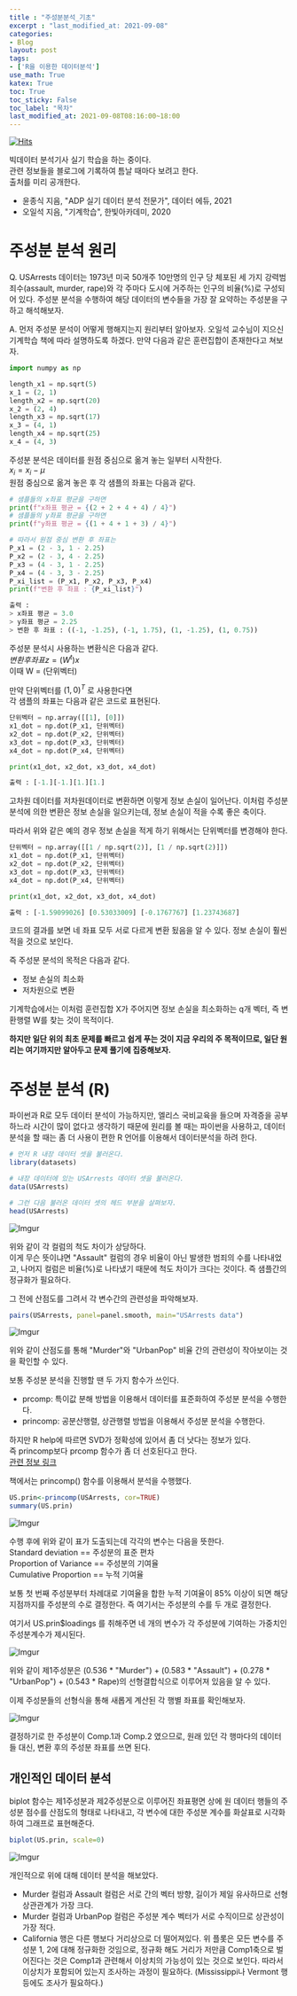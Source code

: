 ```yaml
---  
title : "주성분분석_기초"  
excerpt : "last_modified_at: 2021-09-08"  
categories:  
- Blog  
layout: post
tags:  
- ['R을 이용한 데이터분석']  
use_math: True  
katex: True  
toc: True  
toc_sticky: False    
toc_label: "목차"  
last_modified_at: 2021-09-08T08:16:00~18:00  
---  
```



[![Hits](https://hits.seeyoufarm.com/api/count/incr/badge.svg?url=https%3A%2F%2Frlagksqls17.github.io%2Fblog%2Fbasicpca%2F&count_bg=%23C8DB61&title_bg=%23555555&icon=&icon_color=%23E7E7E7&title=%EC%A1%B0%ED%9A%8C%EC%88%98&edge_flat=false)](https://hits.seeyoufarm.com)  


빅데이터 분석기사 실기 학습을 하는 중이다.  
관련 정보들을 블로그에 기록하여 틈날 때마다 보려고 한다.  
출처를 미리 공개한다.    
- 윤종식 지음, "ADP 실기 데이터 분석 전문가", 데이터 에듀, 2021  
- 오일석 지음, "기계학습", 한빛아카데미, 2020  

# 주성분 분석 원리

Q. USArrests 데이터는 1973년 미국 50개주 10만명의 인구 당 체포된 세 가지 강력범죄수(assault, murder, rape)와 각 주마다 도시에 거주하는 인구의 비율(%)로 구성되어 있다. 주성분 분석을 수행하여 해당 데이터의 변수들을 가장 잘 요약하는 주성분을 구하고 해석해보자.  

A. 먼저 주성분 분석이 어떻게 행해지는지 원리부터 알아보자. 오일석 교수님이 지으신 기계학습 책에 따라 설명하도록 하겠다. 만약 다음과 같은 훈련집합이 존재한다고 쳐보자.  

```python  
import numpy as np

length_x1 = np.sqrt(5) 
x_1 = (2, 1)
length_x2 = np.sqrt(20) 
x_2 = (2, 4)
length_x3 = np.sqrt(17) 
x_3 = (4, 1)
length_x4 = np.sqrt(25) 
x_4 = (4, 3)
```  

주성분 분석은 데이터를 원점 중심으로 옮겨 놓는 일부터 시작한다.  
$x_i = x_i - \mu$  
원점 중심으로 옮겨 놓은 후 각 샘플의 좌표는 다음과 같다.  

```python  
# 샘플들의 x좌표 평균을 구하면
print(f"x좌표 평균 = {(2 + 2 + 4 + 4) / 4}")
# 샘플들의 y좌표 평균을 구하면
print(f"y좌표 평균 = {(1 + 4 + 1 + 3) / 4}")

# 따라서 원점 중심 변환 후 좌표는 
P_x1 = (2 - 3, 1 - 2.25)
P_x2 = (2 - 3, 4 - 2.25)
P_x3 = (4 - 3, 1 - 2.25)
P_x4 = (4 - 3, 3 - 2.25)
P_xi_list = (P_x1, P_x2, P_x3, P_x4)
print(f"변환 후 좌표 : {P_xi_list}")  

출력 :  
> x좌표 평균 = 3.0  
> y좌표 평균 = 2.25  
> 변환 후 좌표 : ((-1, -1.25), (-1, 1.75), (1, -1.25), (1, 0.75))  
```    
  
  
    

주성분 분석시 사용하는 변환식은 다음과 같다.  
$변환 후 좌표 z = (W^t)x$  
이때 W = (단위벡터)  

만약 단위벡터를 $(1, 0)^T$ 로 사용한다면  
각 샘플의 좌표는 다음과 같은 코드로 표현된다.  

```python  
단위벡터 = np.array([[1], [0]])
x1_dot = np.dot(P_x1, 단위벡터)
x2_dot = np.dot(P_x2, 단위벡터)
x3_dot = np.dot(P_x3, 단위벡터)
x4_dot = np.dot(P_x4, 단위벡터)

print(x1_dot, x2_dot, x3_dot, x4_dot)  

출력 : [-1.][-1.][1.][1.]
```    

고차원 데이터를 저차원데이터로 변환하면 이렇게 정보 손실이 일어난다. 이처럼 주성분 분석에 의한 변환은 정보 손실을 일으키는데, 정보 손실이 적을 수록 좋은 축이다.  

따라서 위와 같은 예의 경우 정보 손실을 적게 하기 위해서는 단위벡터를 변경해야 한다.  

```python  
단위벡터 = np.array([[1 / np.sqrt(2)], [1 / np.sqrt(2)]])
x1_dot = np.dot(P_x1, 단위벡터)
x2_dot = np.dot(P_x2, 단위벡터)
x3_dot = np.dot(P_x3, 단위벡터)
x4_dot = np.dot(P_x4, 단위벡터)

print(x1_dot, x2_dot, x3_dot, x4_dot)

출력 : [-1.59099026] [0.53033009] [-0.1767767] [1.23743687]
```  

코드의 결과를 보면 네 좌표 모두 서로 다르게 변환 됬음을 알 수 있다. 정보 손실이 훨씬 적을 것으로 보인다.  

즉 주성분 분석의 목적은 다음과 같다.  
- 정보 손실의 최소화  
- 저차원으로 변환  

기계학습에서는 이처럼 훈련집합 X가 주어지면 정보 손실을 최소화하는 q개 벡터, 즉 변환행렬 W를 찾는 것이 목적이다.  

**하지만 일단 위의 최초 문제를 빠르고 쉽게 푸는 것이 지금 우리의 주 목적이므로, 일단 원리는 여기까지만 알아두고 문제 풀기에 집중해보자.**  


# 주성분 분석 (R)  
파이썬과 R로 모두 데이터 분석이 가능하지만, 엘리스 국비교육을 들으며 자격증을 공부하느라 시간이 많이 없다고 생각하기 때문에 원리를 볼 때는 파이썬을 사용하고, 데이터분석을 할 때는 좀 더 사용이 편한 R 언어를 이용해서 데이터분석을 하려 한다.  


```r  
# 먼저 R 내장 데이터 셋을 불러온다.  
library(datasets)

# 내장 데이터에 있는 USArrests 데이터 셋을 불러온다.  
data(USArrests)  

# 그런 다음 불러온 데이터 셋의 헤드 부분을 살펴보자.  
head(USArrests)  
```  

![Imgur](https://imgur.com/7q8XItE.jpg)  

위와 같이 각 컬럼의 척도 차이가 상당하다.  
이게 무슨 뜻이냐면 "Assault" 컬럼의 경우 비율이 아닌 발생한 범죄의 수를 나타내었고, 나머지 컬럼은 비율(%)로 나타냈기 때문에 척도 차이가 크다는 것이다. 즉 샘플간의 정규화가 필요하다.  

그 전에 산점도를 그려서 각 변수간의 관련성을 파악해보자.  

```r  
pairs(USArrests, panel=panel.smooth, main="USArrests data")  
```  

![Imgur](https://imgur.com/LMnYCHN.jpg)  

위와 같이 산점도를 통해 "Murder"와 "UrbanPop" 비율 간의 관련성이 작아보이는 것을 확인할 수 있다.   

보통 주성분 분석을 진행할 땐 두 가지 함수가 쓰인다.  
- prcomp: 특이값 분해 방법을 이용해서 데이터를 표준화하여 주성분 분석을 수행한다.  
- princomp: 공분산행렬, 상관행렬 방법을 이용해서 주성분 분석을 수행한다.  
  
하지만 R help에 따르면 SVD가 정확성에 있어서 좀 더 낫다는 정보가 있다.  
즉 princomp보다 prcomp 함수가 좀 더 선호된다고 한다.  
[관련 정보 링크](http://www.sthda.com/english/articles/31-principal-component-methods-in-r-practical-guide/118-principal-component-analysis-in-r-prcomp-vs-princomp/)  

책에서는 princomp() 함수를 이용해서 분석을 수행했다.  

```r  
US.prin<-princomp(USArrests, cor=TRUE)  
summary(US.prin)
```  

![Imgur](https://imgur.com/d5e88K0.jpg)  

수행 후에 위와 같이 표가 도출되는데 각각의 변수는 다음을 뜻한다.  
Standard deviation == 주성분의 표준 편차  
Proportion of Variance == 주성분의 기여율  
Cumulative Proportion == 누적 기여율  

보통 첫 번째 주성분부터 차례대로 기여율을 합한 누적 기여율이 85% 이상이 되면 해당 지점까지를 주성분의 수로 결정한다. 즉 여기서는 주성분의 수를 두 개로 결정한다.  

여기서 US.prin$loadings 를 취해주면 네 개의 변수가 각 주성분에 기여하는 가중치인 주성분계수가 제시된다.  

![Imgur](https://imgur.com/20H5cyC.jpg)  

위와 같이 제1주성분은 (0.536 * "Murder") + (0.583 * "Assault") + (0.278 * "UrbanPop") + (0.543 * Rape)의 선형결합식으로 이루어져 있음을 알 수 있다.  

이제 주성분들의 선형식을 통해 새롭게 계산된 각 행별 좌표를 확인해보자.  

![Imgur](https://imgur.com/MlTB8VU.jpg)  

결정하기로 한 주성분이 Comp.1과 Comp.2 였으므로, 원래 있던 각 행마다의 데이터들 대신, 변환 후의 주성분 좌표를 쓰면 된다.  


## 개인적인 데이터 분석  

biplot 함수는 제1주성분과 제2주성분으로 이루어진 좌표평면 상에 원 데이터 행들의 주성분 점수를 산점도의 형태로 나타내고, 각 변수에 대한 주성분 계수를 화살표로 시각화하여 그래프로 표현해준다.  

```r   
biplot(US.prin, scale=0)  
```  

![Imgur](https://imgur.com/9HxOXJo.jpg)  

개인적으로 위에 대해 데이터 분석을 해보았다.  
- Murder 컬럼과 Assault 컬럼은 서로 간의 벡터 방향, 길이가 제일 유사하므로 선형 상관관계가 가장 크다.  
- Murder 컬럼과 UrbanPop 컬럼은 주성분 계수 벡터가 서로 수직이므로 상관성이 가장 적다.  
- California 행은 다른 행보다 거리상으로 더 떨어져있다. 위 플롯은 모든 변수를 주성분 1, 2에 대해 정규화한 것임으로, 정규화 해도 거리가 저만큼 Comp1축으로 벌어진다는 것은 Comp1과 관련해서 이상치의 가능성이 있는 것으로 보인다. 따라서 이상치가 포함되어 있는지 조사하는 과정이 필요하다. (Mississippi나 Vermont 행 등에도 조사가 필요하다.)
